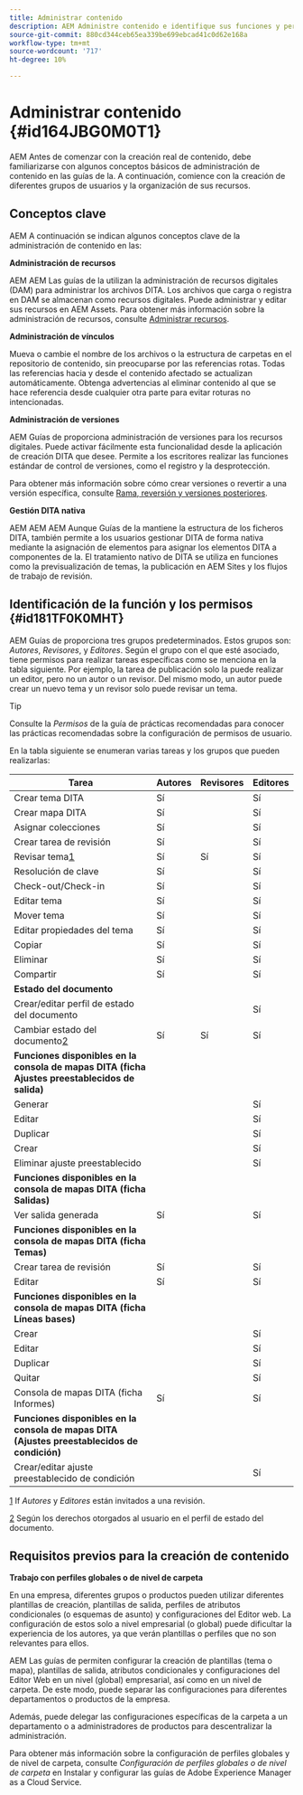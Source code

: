 ```yaml
---
title: Administrar contenido
description: AEM Administre contenido e identifique sus funciones y permisos en las Guías de. Conozca los conceptos clave de la administración de contenido y del trabajo con los perfiles globales o de nivel de carpeta.
source-git-commit: 880cd344ceb65ea339be699ebcad41c0d62e168a
workflow-type: tm+mt
source-wordcount: '717'
ht-degree: 10%

---
```


# Administrar contenido {#id164JBG0M0T1}

AEM Antes de comenzar con la creación real de contenido, debe familiarizarse con algunos conceptos básicos de administración de contenido en las guías de la. A continuación, comience con la creación de diferentes grupos de usuarios y la organización de sus recursos.

## Conceptos clave

AEM A continuación se indican algunos conceptos clave de la administración de contenido en las:

**Administración de recursos**

AEM AEM Las guías de la utilizan la administración de recursos digitales \(DAM\) para administrar los archivos DITA. Los archivos que carga o registra en DAM se almacenan como recursos digitales. Puede administrar y editar sus recursos en AEM Assets. Para obtener más información sobre la administración de recursos, consulte [Administrar recursos](https://experienceleague.adobe.com/docs/experience-manager-cloud-service/content/assets/manage/manage-digital-assets.html?lang=en).

**Administración de vínculos**

Mueva o cambie el nombre de los archivos o la estructura de carpetas en el repositorio de contenido, sin preocuparse por las referencias rotas. Todas las referencias hacia y desde el contenido afectado se actualizan automáticamente. Obtenga advertencias al eliminar contenido al que se hace referencia desde cualquier otra parte para evitar roturas no intencionadas.

**Administración de versiones**

AEM Guías de proporciona administración de versiones para los recursos digitales. Puede activar fácilmente esta funcionalidad desde la aplicación de creación DITA que desee. Permite a los escritores realizar las funciones estándar de control de versiones, como el registro y la desprotección.

Para obtener más información sobre cómo crear versiones o revertir a una versión específica, consulte [Rama, reversión y versiones posteriores](web-editor-preview-topics.md#id193PG0Y051X).

**Gestión DITA nativa**

AEM AEM AEM Aunque Guías de la mantiene la estructura de los ficheros DITA, también permite a los usuarios gestionar DITA de forma nativa mediante la asignación de elementos para asignar los elementos DITA a componentes de la. El tratamiento nativo de DITA se utiliza en funciones como la previsualización de temas, la publicación en AEM Sites y los flujos de trabajo de revisión.

## Identificación de la función y los permisos {#id181TF0K0MHT}

AEM Guías de proporciona tres grupos predeterminados. Estos grupos son: *Autores*, *Revisores*, y *Editores*. Según el grupo con el que esté asociado, tiene permisos para realizar tareas específicas como se menciona en la tabla siguiente. Por ejemplo, la tarea de publicación solo la puede realizar un editor, pero no un autor o un revisor. Del mismo modo, un autor puede crear un nuevo tema y un revisor solo puede revisar un tema.

>[!TIP]
>
> Consulte la *Permisos* de la guía de prácticas recomendadas para conocer las prácticas recomendadas sobre la configuración de permisos de usuario.

En la tabla siguiente se enumeran varias tareas y los grupos que pueden realizarlas:

| Tarea | Autores | Revisores | Editores |
|----|-------|---------|----------|
| Crear tema DITA | Sí |   | Sí |
| Crear mapa DITA | Sí |   | Sí |
| Asignar colecciones | Sí |   | Sí |
| Crear tarea de revisión | Sí |   | Sí |
| Revisar tema[1](#fntarg_1) | Sí | Sí | Sí |
| Resolución de clave | Sí |   | Sí |
| Check-out/Check-in | Sí |   | Sí |
| Editar tema | Sí |   | Sí |
| Mover tema | Sí |   | Sí |
| Editar propiedades del tema | Sí |   | Sí |
| Copiar | Sí |   | Sí |
| Eliminar | Sí |   | Sí |
| Compartir | Sí |   | Sí |
| **Estado del documento** |
| Crear/editar perfil de estado del documento |   |   | Sí |
| Cambiar estado del documento[2](#fntarg_2) | Sí | Sí | Sí |
| **Funciones disponibles en la consola de mapas DITA \(ficha Ajustes preestablecidos de salida\)** |
| Generar |   |   | Sí |
| Editar |   |   | Sí |
| Duplicar |   |   | Sí |
| Crear |   |   | Sí |
| Eliminar ajuste preestablecido |   |   | Sí |
| **Funciones disponibles en la consola de mapas DITA \(ficha Salidas\)** |
| Ver salida generada | Sí |   | Sí |
| **Funciones disponibles en la consola de mapas DITA \(ficha Temas\)** |
| Crear tarea de revisión | Sí |   | Sí |
| Editar | Sí |   | Sí |
| **Funciones disponibles en la consola de mapas DITA \(ficha Líneas bases\)** |
| Crear |   |   | Sí |
| Editar |   |   | Sí |
| Duplicar |   |   | Sí |
| Quitar |   |   | Sí |
| Consola de mapas DITA \(ficha Informes\) | Sí |   | Sí |
| **Funciones disponibles en la consola de mapas DITA \(Ajustes preestablecidos de condición\)** |
| Crear/editar ajuste preestablecido de condición |   |   | Sí |

[1](#fnsrc_1) If *Autores* y *Editores* están invitados a una revisión.

[2](#fnsrc_2) Según los derechos otorgados al usuario en el perfil de estado del documento.

## Requisitos previos para la creación de contenido

**Trabajo con perfiles globales o de nivel de carpeta**

En una empresa, diferentes grupos o productos pueden utilizar diferentes plantillas de creación, plantillas de salida, perfiles de atributos condicionales \(o esquemas de asunto\) y configuraciones del Editor web. La configuración de estos solo a nivel empresarial \(o global\) puede dificultar la experiencia de los autores, ya que verán plantillas o perfiles que no son relevantes para ellos.

AEM Las guías de permiten configurar la creación de plantillas \(tema o mapa\), plantillas de salida, atributos condicionales y configuraciones del Editor Web en un nivel \(global\) empresarial, así como en un nivel de carpeta. De este modo, puede separar las configuraciones para diferentes departamentos o productos de la empresa.

Además, puede delegar las configuraciones específicas de la carpeta a un departamento o a administradores de productos para descentralizar la administración.

Para obtener más información sobre la configuración de perfiles globales y de nivel de carpeta, consulte *Configuración de perfiles globales o de nivel de carpeta* en Instalar y configurar las guías de Adobe Experience Manager as a Cloud Service.
